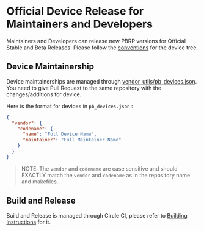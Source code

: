 # Official Device Release for Maintainers and Developers

Maintainers and Developers can release new PBRP versions for Official Stable and Beta Releases. Please follow the [conventions](https://github.com/PitchBlackRecoveryProject/Documentation/blob/master/GREEN_Repositories.md) for the device tree.

## Device Maintainership 
Device maintainerships are managed through [vendor_utils/pb_devices.json](https://github.com/PitchBlackRecoveryProject/vendor_utils/blob/pb/pb_devices.json). You need to give Pull Request to the same repository with the changes/additions for device.

Here is the format for devices in `pb_devices.json` :
```JSON
{
  "vendor": {
    "codename": {
      "name": "Full Device Name",
      "maintainer": "Full Maintainer Name"
    }
  }
}
```

> NOTE: The `vendor` and `codename` are case sensitive and should EXACTLY match the `vendor` and `codename` as in the repository name and makefiles.

## Build and Release

Build and Release is managed through Circle CI, please refer to [Building Instructions](https://github.com/PitchBlackRecoveryProject/Documentation/blob/master/BUILDING_Instructions.md) for it.
